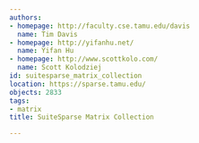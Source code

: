 ```yaml
---
authors:
- homepage: http://faculty.cse.tamu.edu/davis
  name: Tim Davis
- homepage: http://yifanhu.net/
  name: Yifan Hu
- homepage: http://www.scottkolo.com/
  name: Scott Kolodziej
id: suitesparse_matrix_collection
location: https://sparse.tamu.edu/
objects: 2833
tags:
- matrix
title: SuiteSparse Matrix Collection

---
```


